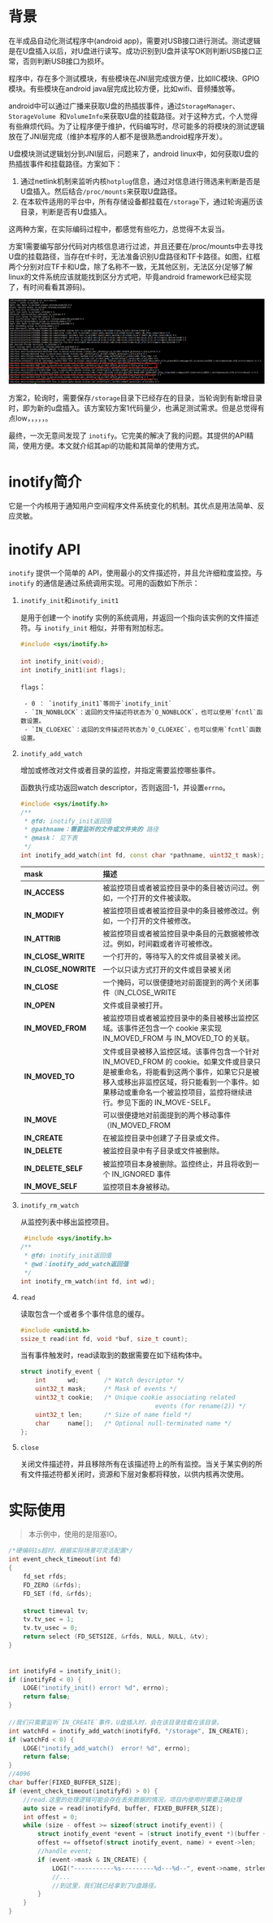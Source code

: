 # 背景

在半成品自动化测试程序中(android app)，需要对USB接口进行测试。测试逻辑是在U盘插入以后，对U盘进行读写。成功识别到U盘并读写OK则判断USB接口正常，否则判断USB接口为损坏。

程序中，存在多个测试模块，有些模块在JNI层完成很方便，比如IIC模块、GPIO模块。有些模块在android java层完成比较方便，比如wifi、音频播放等。

android中可以通过广播来获取U盘的热插拔事件，通过`StorageManager`、`StorageVolume `和`VolumeInfo`来获取U盘的挂载路径。对于这种方式，个人觉得有些麻烦代码。为了让程序便于维护，代码编写时，尽可能多的将模块的测试逻辑放在了JNI层完成（维护本程序的人都不是很熟悉android程序开发）。

U盘模块测试逻辑划分到JNI层后，问题来了，android linux中，如何获取U盘的热插拔事件和挂载路径。方案如下：

1. 通过netlink机制来监听内核`hotplug`信息，通过对信息进行筛选来判断是否是U盘插入。然后结合`/proc/mounts`来获取U盘路径。
2. 在本软件适用的平台中，所有存储设备都挂载在`/storage`下，通过轮询遍历该目录，判断是否有U盘插入。

这两种方案，在实际编码过程中，都感觉有些吃力，总觉得不太妥当。

方案1需要编写部分代码对内核信息进行过滤，并且还要在/proc/mounts中去寻找U盘的挂载路径，当存在tf卡时，无法准备识别U盘路径和TF卡路径。如图，红框两个分别对应TF卡和U盘，除了名称不一致，无其他区别，无法区分(足够了解linux的文件系统应该就能找到区分方式吧，毕竟android framework已经实现了，有时间看看其源码)。

![1582787511638](images/1582787511638.png)

方案2，轮询时，需要保存`/storage`目录下已经存在的目录，当轮询到有新增目录时，即为新的u盘插入。该方案较方案1代码量少，也满足测试需求。但是总觉得有点low，，，，，。



最终，一次无意间发现了 `inotify`。它完美的解决了我的问题。其提供的API精简，使用方便。本文就介绍其api的功能和其简单的使用方式。

# inotify简介

它是一个内核用于通知用户空间程序文件系统变化的机制。其优点是用法简单、反应灵敏。

# inotify API

`inotify` 提供一个简单的 API，使用最小的文件描述符，并且允许细粒度监控。与 `inotify` 的通信是通过系统调用实现。可用的函数如下所示：

1. `inotify_init`和`inotify_init1`

    是用于创建一个 inotify 实例的系统调用，并返回一个指向该实例的文件描述符。与 `inotify_init` 相似，并带有附加标志。

    ```c++
    #include <sys/inotify.h>
    
    int inotify_init(void);
    int inotify_init1(int flags);
    ```

    `flags`：

    	- 0 ： `inotify_init1`等同于`inotify_init`
    	- `IN_NONBLOCK`：返回的文件描述符状态为`O_NONBLOCK`，也可以使用`fcntl`函数设置。
    	- `IN_CLOEXEC`：返回的文件描述符状态为`O_CLOEXEC`，也可以使用`fcntl`函数设置。

2. `inotify_add_watch`

    增加或修改对文件或者目录的监控，并指定需要监控哪些事件。

    函数执行成功返回watch descriptor，否则返回-1，并设置`errno`。

    ```c++
    #include <sys/inotify.h>
    /**
     * @fd: inotify_init返回值
     * @pathname：需要监听的文件或文件夹的 路径
     * @mask： 见下表
     */
    int inotify_add_watch(int fd, const char *pathname, uint32_t mask);
    ```

    

    | mask                 | 描述                                                         |
    | -------------------- | ------------------------------------------------------------ |
    | **IN_ACCESS**        | 被监控项目或者被监控目录中的条目被访问过。例如，一个打开的文件被读取。 |
    | **IN_MODIFY**        | 被监控项目或者被监控目录中的条目被修改过。例如，一个打开的文件被修改。 |
    | **IN_ATTRIB**        | 被监控项目或者被监控目录中条目的元数据被修改过。例如，时间戳或者许可被修改。 |
    | **IN_CLOSE_WRITE**   | 一个打开的，等待写入的文件或目录被关闭。                     |
    | **IN_CLOSE_NOWRITE** | 一个以只读方式打开的文件或目录被关闭                         |
    | **IN_CLOSE**         | 一个掩码，可以很便捷地对前面提到的两个关闭事件（IN_CLOSE_WRITE |
    | **IN_OPEN**          | 文件或目录被打开。                                           |
    | **IN_MOVED_FROM**    | 被监控项目或者被监控目录中的条目被移出监控区域。该事件还包含一个 cookie 来实现 IN_MOVED_FROM 与 IN_MOVED_TO 的关联。 |
    | **IN_MOVED_TO**      | 文件或目录被移入监控区域。该事件包含一个针对 IN_MOVED_FROM 的 cookie。如果文件或目录只是被重命名，将能看到这两个事件，如果它只是被移入或移出非监控区域，将只能看到一个事件。如果移动或重命名一个被监控项目，监控将继续进行。参见下面的 IN_MOVE-SELF。 |
    | **IN_MOVE**          | 可以很便捷地对前面提到的两个移动事件（IN_MOVED_FROM          |
    | **IN_CREATE**        | 在被监控目录中创建了子目录或文件。                           |
    | **IN_DELETE**        | 被监控目录中有子目录或文件被删除。                           |
    | **IN_DELETE_SELF**   | 被监控项目本身被删除。监控终止，并且将收到一个 IN_IGNORED 事件 |
    | **IN_MOVE_SELF**     | 监控项目本身被移动。                                         |

    

3. `inotify_rm_watch`

    从监控列表中移出监控项目。

    ```c++
     #include <sys/inotify.h>
    /**
     * @fd: inotify_init返回值
     * @wd：inotify_add_watch返回值
     */
    int inotify_rm_watch(int fd, int wd);
    ```

    

4. `read`

    读取包含一个或者多个事件信息的缓存。

    ```c++
    #include <unistd.h>
    ssize_t read(int fd, void *buf, size_t count);
    ```

    当有事件触发时，read读取到的数据需要在如下结构体中。

    ```c++
    struct inotify_event {
    	int      wd;       /* Watch descriptor */
    	uint32_t mask;     /* Mask of events */
    	uint32_t cookie;   /* Unique cookie associating related
                                         events (for rename(2)) */
    	uint32_t len;      /* Size of name field */
    	char     name[];   /* Optional null-terminated name */
    };
    
    ```

    

5. `close`

    关闭文件描述符，并且移除所有在该描述符上的所有监控。当关于某实例的所有文件描述符都关闭时，资源和下层对象都将释放，以供内核再次使用。



# 实际使用

> 本示例中，使用的是阻塞IO。

```c++
/*硬编码1s超时，根据实际场景可灵活配置*/
int event_check_timeout(int fd)
{
    fd_set rfds;
    FD_ZERO (&rfds);
    FD_SET (fd, &rfds);
    
    struct timeval tv;
    tv.tv_sec = 1;
    tv.tv_usec = 0;
    return select (FD_SETSIZE, &rfds, NULL, NULL, &tv);
}


int inotifyFd = inotify_init();
if (inotifyFd < 0) {
    LOGE("inotify_init() error! %d", errno);
    return false;
}

//我们只需要监听`IN_CREATE`事件，U盘插入时，会在该目录挂载在该目录。
int watchFd = inotify_add_watch(inotifyFd, "/storage", IN_CREATE);
if (watchFd < 0) {
    LOGE("inotify_add_watch()  error! %d", errno);
    return false;
}
//4096
char buffer[FIXED_BUFFER_SIZE];
if (event_check_timeout(inotifyFd) > 0) {
	//read.这里的处理逻辑可能会存在丢失数据的情况，项目内使用时需要正确处理
	auto size = read(inotifyFd, buffer, FIXED_BUFFER_SIZE);
    int offest = 0;
    while (size - offest >= sizeof(struct inotify_event)) {
		struct inotify_event *event = (struct inotify_event *)(buffer + offest);
        offest += offsetof(struct inotify_event, name) + event->len;
        //handle event;
        if (event->mask & IN_CREATE) {
			LOGI("-----------%s---------%d---%d--", event->name, strlen(event->name), event->len);
			//...
        	//到这里，我们就已经拿到了U盘路径。
        }
    }
}
```



